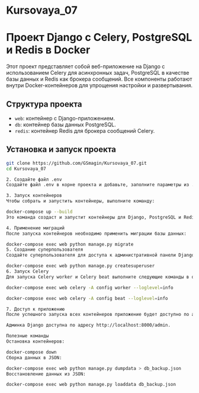 # Kursovaya_07


# Проект Django с Celery, PostgreSQL и Redis в Docker

Этот проект представляет собой веб-приложение на Django с использованием Celery для
асинхронных задач, PostgreSQL в качестве базы данных и Redis как брокера сообщений.
Все компоненты работают внутри Docker-контейнеров для упрощения настройки и развертывания.

## Структура проекта

- `web`: контейнер с Django-приложением.
- `db`: контейнер базы данных PostgreSQL.
- `redis`: контейнер Redis для брокера сообщений Celery.

## Установка и запуск проекта


```bash
git clone https://github.com/GSmagin/Kursovaya_07.git
cd Kursovaya_07

2. Создайте файл .env
Создайте файл .env в корне проекта и добавьте, заполните параметры из .env.example

3. Запуск контейнеров
Чтобы собрать и запустить контейнеры, выполните команду:

docker-compose up --build
Это команда создаст и запустит контейнеры для Django, PostgreSQL и Redis.

4. Применение миграций
После запуска контейнеров необходимо применить миграции базы данных:

docker-compose exec web python manage.py migrate
5. Создание суперпользователя
Создайте суперпользователя для доступа к административной панели Django:

docker-compose exec web python manage.py createsuperuser
6. Запуск Celery
Для запуска Celery worker и Celery beat выполните следующие команды в отдельных терминалах:

docker-compose exec web celery -A config worker --loglevel=info

docker-compose exec web celery -A config beat --loglevel=info

7. Доступ к приложению
После успешного запуска всех контейнеров приложение будет доступно по адресу http://localhost:8000.

Админка Django доступна по адресу http://localhost:8000/admin.

Полезные команды
Остановка контейнеров:

docker-compose down
Сборка данных в JSON:

docker-compose exec web python manage.py dumpdata > db_backup.json
Восстановление данных из JSON:

docker-compose exec web python manage.py loaddata db_backup.json
